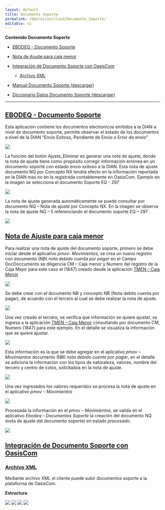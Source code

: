 ```yaml
---
layout: default
title: Documento Soporte
permalink: /Operacion/cloud/Documento_Soporte/
editable: si
---
```

**Contenido Documento Soporte**  

* [EBODEQ - Documento Soporte](http://docs.oasiscom.com/Operacion/cloud/Documento_Soporte/#ebodeq-documento-soporte)  
* [Nota de Ajuste para caja menor](http://docs.oasiscom.com/Operacion/cloud/Documento_Soporte/#nota-de-ajuste-para-caja-menor)  
* [Integración de Documento Soporte con OasisCom](http://docs.oasiscom.com/Operacion/cloud/Documento_Soporte/#integración-de-documento-soporte-con-oasiscom)  
    * [Archivo XML](http://docs.oasiscom.com/Operacion/cloud/Documento_Soporte/#archivo-xml)   

* [Manual Documento Soporte (descargar)](http://docs.oasiscom.com/Operacion/cloud/Documento_Soporte/documentos-soportes.pdf)  
* [Diccionario Datos Documento Soporte (descargar)](http://docs.oasiscom.com/Operacion/cloud/Documento_Soporte/DiccionarioDatos_DS.pdf)



---
## [EBODEQ - Documento Soporte](http://docs.oasiscom.com/Operacion/cloud/Documento_Soporte#ebodeq-documento-soporte) 

Esta aplicación contiene los documentos electronicos emitidos a la DIAN a nivel de documento soporte, permite observar el estado de los documentos a nivel de la DIAN “Envio Exitoso, Pendiente de Envio o Error de envio”

![](ebodeq1.png)

La función del botón Ajuste_Eliminar es generar una nota de ajuste, donde la nota de ajuste tiene como propósito corregir información errónea en un documento soporte con estado envio exitoso a la DIAN. Esta nota de ajuste documento NQ por Concepto NX tendrá efecto en la información reportada en la DIAN mas no en la registrada contablemente en OasisCom.
Ejemplo en la imagen se selecciona el documento Soporte EQ - 297 

![](ebodeq2.png)

La nota de ajuste generada automáticamente se puede consultar por documento NQ – Nota de ajuste por Concepto NX. En la imagen se observa la nota de ajuste NQ – 5 referenciando el documento soporte EQ – 297

![](ebodeq3.png)

## [Nota de Ajuste para caja menor](http://docs.oasiscom.com/Operacion/cloud/Documento_Soporte#nota-de-ajuste-para-caja-menor)

Para realizar una nota de ajuste del documento soporte, primero se debe iniciar desde el aplicativo *pmov- Movimientos*, se crea un nuevo registro con documento (NB) *nota debido cuenta por pagar* en el Campo DocDoccumento se diligencia CM – Caja menor y Numero del registro de la Caja Mejor para este caso el (1847) creado desde la aplicación [TMEN – Caja Menor](https://docs.oasiscom.com/Operacion/erp/tesoreria/tmovimient/tmen)

![](ebodeq4.png)

Se debe crear con el documento NB y concepto NB (Nota debito cuenta por pagar), de acuerdo con el tercero al cual se debe realizar la nota de ajuste.

![](ebodeq5.png)

Una vez creado el tercero, se verifica que información se quiere ajustar, se ingresa a la aplicación [TMEN – Caja Menor](https://docs.oasiscom.com/Operacion/erp/tesoreria/tmovimient/tmen) consultando por documento CM, Numero (1847) para este ejemplo. En el detalle se visualiza la información que se quiere ajustar.

![](ebodeq6.png)

Esta información es la que se debe agregar en el aplicativo *pmov – Movimientos* documento (NB) *nota debido cuenta por pagar*, en el detalle se adiciona la información con los tipos de naturaleza, valores, nombre del tercero y centro de cotos, solicitados en la nota de ajuste.

![](ebodeq7.png)

Una vez ingresados los valores requeridos se procesa la nota de ajuste en el aplicativo *pmov – Movimientos* 

![](ebodeq8.png)

Procesada la información en el *pmov – Movimientos*, se valida en el aplicativo *Ebodeq – Documentos Soporte* la creación del documento NQ (nota de ajuste del documento soporte) en estado *procesado*.


![](ebodeq9.png)


## [Integración de Documento Soporte con OasisCom](http://docs.oasiscom.com/Operacion/cloud/Documento_Soporte/#integración-de-documento-soporte-con-oasiscom)


### [Archivo XML](http://docs.oasiscom.com/Operacion/cloud/Documento_Soporte/#archivo-xml)
Mediante archivo XML el cliente puede subir documentos soporte a la plataforma de OasisCom. 

**Estructura**

![](ebodeq10.png)
![](ebodeq11.png)
![](ebodeq12.png)
![](ebodeq13.png)



